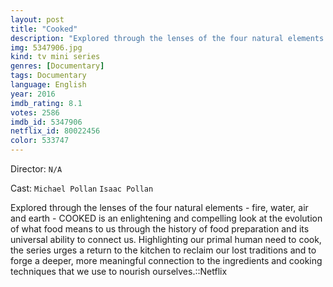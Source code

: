 ```yaml
---
layout: post
title: "Cooked"
description: "Explored through the lenses of the four natural elements - fire, water, air and earth - COOKED is an enlightening and compelling look at the evolution of what food means to us through the history of food preparation and its universal ability to connect us. Highlighting our primal human need to cook, the series urges a return to the kitchen to reclaim our lost traditions and to forge a deeper, more meaningful connection to the ingredients and cooking techniques that we use to nourish ou.."
img: 5347906.jpg
kind: tv mini series
genres: [Documentary]
tags: Documentary 
language: English
year: 2016
imdb_rating: 8.1
votes: 2586
imdb_id: 5347906
netflix_id: 80022456
color: 533747
---
```

Director: `N/A`  

Cast: `Michael Pollan` `Isaac Pollan` 

Explored through the lenses of the four natural elements - fire, water, air and earth - COOKED is an enlightening and compelling look at the evolution of what food means to us through the history of food preparation and its universal ability to connect us. Highlighting our primal human need to cook, the series urges a return to the kitchen to reclaim our lost traditions and to forge a deeper, more meaningful connection to the ingredients and cooking techniques that we use to nourish ourselves.::Netflix